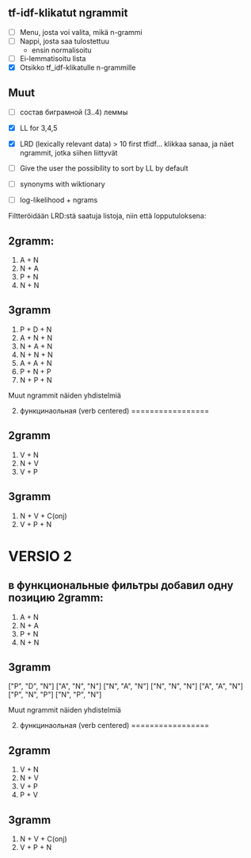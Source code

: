 
tf-idf-klikatut ngrammit
------------------------

- [ ] Menu, josta voi valita, mikä n-grammi
- [ ] Nappi, josta saa tulostettuu
    - ensin normalisoitu
- [ ] Ei-lemmatisoitu lista 
- [X] Otsikko tf_idf-klikatulle n-grammille

Muut 
-----

- [ ] состав биграмной (3..4) леммы
- [X] LL for 3,4,5
- [X] LRD (lexically relevant data) > 10 first tfidf... klikkaa sanaa, ja näet ngrammit, jotka siihen liittyvät

- [ ] Give the user the possibility to sort by LL by default
- [ ] synonyms with wiktionary
- [ ] log-likelihood + ngrams


Filtteröidään LRD:stä saatuja listoja, niin että lopputuloksena:

2gramm:
-------

1. A + N
2. N + A
3. P + N
4. N + N

3gramm
------

1. P + D + N
2. A + N + N
3. N + A + N
4. N + N + N
5. A + A + N
6. P + N + P
7. N + P + N

Muut ngrammit näiden yhdistelmiä

2. функцинаольная (verb centered)
=================

2gramm
------

1. V + N
2. N + V
3. V + P

3gramm
------

1. N + V + C(onj)
2. V + P + N



VERSIO 2
========

в функциональные фильтры добавил одну позицию 2gramm:
-------

1. A + N
2. N + A
3. P + N
4. N + N

3gramm
------

["P", "D", "N"] 
["A", "N", "N"]
["N", "A", "N"]
["N", "N", "N"]
["A", "A", "N"]
["P", "N", "P"]
["N", "P", "N"]

Muut ngrammit näiden yhdistelmiä

2. функцинаольная (verb centered)
=================

2gramm
------

1. V + N
2. N + V
3. V + P
4. P + V

3gramm
------

1. N + V + C(onj)
2. V + P + N
